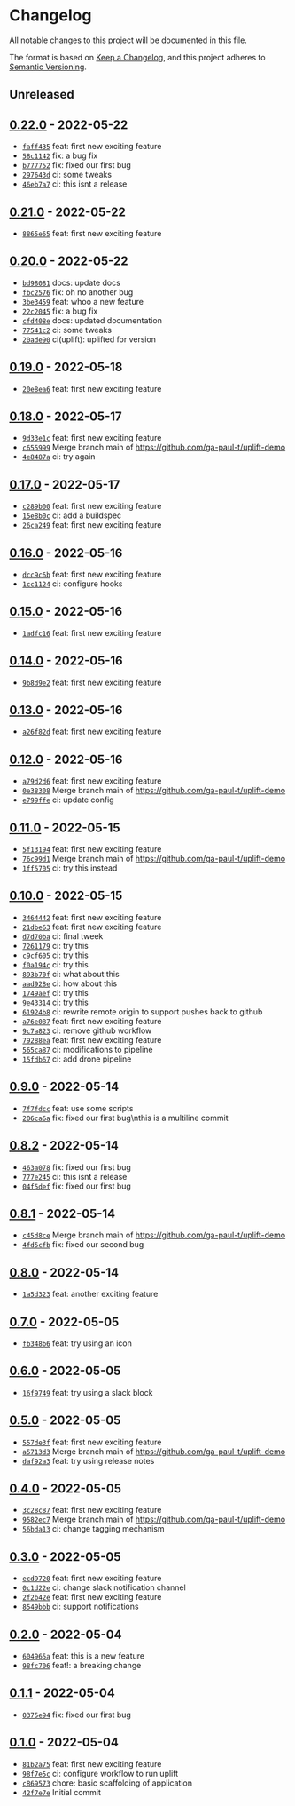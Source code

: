 # Changelog

All notable changes to this project will be documented in this file.

The format is based on [Keep a Changelog](https://keepachangelog.com/en/1.0.0/), and this project adheres to [Semantic Versioning](https://semver.org/spec/v2.0.0.html).

## Unreleased

## [0.22.0](https://github.com/ga-paul-t/uplift-demo/releases/tag/0.22.0) - 2022-05-22

- [`faff435`](https://github.com/ga-paul-t/uplift-demo/commit/faff4358526c35489f8f50d23abb90f5b430cf48) feat: first new exciting feature
- [`58c1142`](https://github.com/ga-paul-t/uplift-demo/commit/58c11429336c6810b8a0a508f3a56f99bfee5d66) fix: a bug fix
- [`b777752`](https://github.com/ga-paul-t/uplift-demo/commit/b777752c5e90a197f2255dd51e052cd535f9368a) fix: fixed our first bug
- [`297643d`](https://github.com/ga-paul-t/uplift-demo/commit/297643d47c31a63cf6335b37a6c8de03cc894e10) ci: some tweaks
- [`46eb7a7`](https://github.com/ga-paul-t/uplift-demo/commit/46eb7a758150a0585457e472ebb15096deb89bce) ci: this isnt a release

## [0.21.0](https://github.com/ga-paul-t/uplift-demo/releases/tag/0.21.0) - 2022-05-22

- [`8865e65`](https://github.com/ga-paul-t/uplift-demo/commit/8865e6554f1837c1f172c0f0b4dfe242972d19f8) feat: first new exciting feature

## [0.20.0](https://github.com/ga-paul-t/uplift-demo/releases/tag/0.20.0) - 2022-05-22

- [`bd98081`](https://github.com/ga-paul-t/uplift-demo/commit/bd980811e9d50c1e705f257cd2fbd55437cd6003) docs: update docs
- [`fbc2576`](https://github.com/ga-paul-t/uplift-demo/commit/fbc2576d5872817f70f81f5fb3ebaf12a8a147ba) fix: oh no another bug
- [`3be3459`](https://github.com/ga-paul-t/uplift-demo/commit/3be34598c3424e7ba09a3e04f6b9cda3eea58de2) feat: whoo a new feature
- [`22c2045`](https://github.com/ga-paul-t/uplift-demo/commit/22c20451b4076437b4d8d913183feef1e9217208) fix: a bug fix
- [`cfd408e`](https://github.com/ga-paul-t/uplift-demo/commit/cfd408e346504148942f873f885abc672b55b6fc) docs: updated documentation
- [`77541c2`](https://github.com/ga-paul-t/uplift-demo/commit/77541c294e9eadf806bbd3e539b53ebe87453942) ci: some tweaks
- [`20ade90`](https://github.com/ga-paul-t/uplift-demo/commit/20ade907a1aa9d39833a9554d4f923f338f3e5d2) ci(uplift): uplifted for version

## [0.19.0](https://github.com/ga-paul-t/uplift-demo/releases/tag/0.19.0) - 2022-05-18

- [`20e8ea6`](https://github.com/ga-paul-t/uplift-demo/commit/20e8ea6bea4a64b389d1670712d930bce35024b8) feat: first new exciting feature

## [0.18.0](https://github.com/ga-paul-t/uplift-demo/releases/tag/0.18.0) - 2022-05-17

- [`9d33e1c`](https://github.com/ga-paul-t/uplift-demo/commit/9d33e1c4ea610fd01532938c2273fd1871e9067e) feat: first new exciting feature
- [`c655999`](https://github.com/ga-paul-t/uplift-demo/commit/c655999cbd5812779393ef9d23e6ed0e4fa6303f) Merge branch main of https://github.com/ga-paul-t/uplift-demo
- [`4e8487a`](https://github.com/ga-paul-t/uplift-demo/commit/4e8487a4a460101978050c2e2cc331e7f88aa464) ci: try again

## [0.17.0](https://github.com/ga-paul-t/uplift-demo/releases/tag/0.17.0) - 2022-05-17

- [`c289b00`](https://github.com/ga-paul-t/uplift-demo/commit/c289b0014fe1bf2e3e9dfb7c90324aca1c82c6fe) feat: first new exciting feature
- [`15e8b0c`](https://github.com/ga-paul-t/uplift-demo/commit/15e8b0c0e8906894ace709dbda4fb3806e882539) ci: add a buildspec
- [`26ca249`](https://github.com/ga-paul-t/uplift-demo/commit/26ca24928cb1ea73277a10f699a8f819f05566a3) feat: first new exciting feature

## [0.16.0](https://github.com/ga-paul-t/uplift-demo/releases/tag/0.16.0) - 2022-05-16

- [`dcc9c6b`](https://github.com/ga-paul-t/uplift-demo/commit/dcc9c6ba6af07382cd5ba17a54403470a19274a0) feat: first new exciting feature
- [`1cc1124`](https://github.com/ga-paul-t/uplift-demo/commit/1cc1124ad31b99a2e596fff1c4eaab80ad78e2c0) ci: configure hooks

## [0.15.0](https://github.com/ga-paul-t/uplift-demo/releases/tag/0.15.0) - 2022-05-16

- [`1adfc16`](https://github.com/ga-paul-t/uplift-demo/commit/1adfc16512a2fd33d1fb8cb6cbbe24909db10ad7) feat: first new exciting feature

## [0.14.0](https://github.com/ga-paul-t/uplift-demo/releases/tag/0.14.0) - 2022-05-16

- [`9b8d9e2`](https://github.com/ga-paul-t/uplift-demo/commit/9b8d9e2668f621ef3563ac9211daf9376ebd8ab6) feat: first new exciting feature

## [0.13.0](https://github.com/ga-paul-t/uplift-demo/releases/tag/0.13.0) - 2022-05-16

- [`a26f82d`](https://github.com/ga-paul-t/uplift-demo/commit/a26f82d585988e7e64dec0150a3375f6c1d1dba2) feat: first new exciting feature

## [0.12.0](https://github.com/ga-paul-t/uplift-demo/releases/tag/0.12.0) - 2022-05-16

- [`a79d2d6`](https://github.com/ga-paul-t/uplift-demo/commit/a79d2d665b16605c1eee83d5d16cf8b81babf634) feat: first new exciting feature
- [`0e38308`](https://github.com/ga-paul-t/uplift-demo/commit/0e38308875400d1562d60c6a3e1d63f9da72f5bf) Merge branch main of https://github.com/ga-paul-t/uplift-demo
- [`e799ffe`](https://github.com/ga-paul-t/uplift-demo/commit/e799ffecc869d4730de5a332ff3f730f0f76f4e3) ci: update config

## [0.11.0](https://github.com/ga-paul-t/uplift-demo/releases/tag/0.11.0) - 2022-05-15

- [`5f13194`](https://github.com/ga-paul-t/uplift-demo/commit/5f13194a32f20afcca3b05e5d864e1515eec38a3) feat: first new exciting feature
- [`76c99d1`](https://github.com/ga-paul-t/uplift-demo/commit/76c99d1fceb3802de4976d9d8bc66a88c7118328) Merge branch main of https://github.com/ga-paul-t/uplift-demo
- [`1ff5705`](https://github.com/ga-paul-t/uplift-demo/commit/1ff5705cdea70d867f8fc41d0c20286e607ce5a0) ci: try this instead

## [0.10.0](https://github.com/ga-paul-t/uplift-demo/releases/tag/0.10.0) - 2022-05-15

- [`3464442`](https://github.com/ga-paul-t/uplift-demo/commit/34644424e5e3982c8253262ae78260b80b07bd68) feat: first new exciting feature
- [`21dbe63`](https://github.com/ga-paul-t/uplift-demo/commit/21dbe6359272adf4392cfd3a497444fa102151ee) feat: first new exciting feature
- [`d7d70ba`](https://github.com/ga-paul-t/uplift-demo/commit/d7d70ba4ba0cbafd65ea2d58e0f52135969b3f43) ci: final tweek
- [`7261179`](https://github.com/ga-paul-t/uplift-demo/commit/72611793316a30a48bce9254ce691d76d26d0e60) ci: try this
- [`c9cf605`](https://github.com/ga-paul-t/uplift-demo/commit/c9cf605d676ac860031b0c9981577356562d1123) ci: try this
- [`f0a194c`](https://github.com/ga-paul-t/uplift-demo/commit/f0a194cc7674a341a9783f490c1143d5049f8a17) ci: try this
- [`893b70f`](https://github.com/ga-paul-t/uplift-demo/commit/893b70ff25b755a0467e4b9ca98b17339c3b9bd1) ci: what about this
- [`aad928e`](https://github.com/ga-paul-t/uplift-demo/commit/aad928e3311ebf77f6ccee4bf14df3776c451429) ci: how about this
- [`1749aef`](https://github.com/ga-paul-t/uplift-demo/commit/1749aef99dc81d7c652c22e881b05a5ba8394b14) ci: try this
- [`9e43314`](https://github.com/ga-paul-t/uplift-demo/commit/9e43314529045eb2f938d3f45ca26fc28e5391b4) ci: try this
- [`61924b8`](https://github.com/ga-paul-t/uplift-demo/commit/61924b8771af671a72c7b331968342e94e83ae39) ci: rewrite remote origin to support pushes back to github
- [`a76e087`](https://github.com/ga-paul-t/uplift-demo/commit/a76e08793c3324abe115a264d733804aecf5b0f5) feat: first new exciting feature
- [`9c7a823`](https://github.com/ga-paul-t/uplift-demo/commit/9c7a823f1283f54f32302951fae81e688a0c5c9e) ci: remove github workflow
- [`79288ea`](https://github.com/ga-paul-t/uplift-demo/commit/79288ea16cc3bc7847c75eb932323e3c7541383f) feat: first new exciting feature
- [`565ca87`](https://github.com/ga-paul-t/uplift-demo/commit/565ca87a50fcdbd35d419750fc56e4701a4c3a9b) ci: modifications to pipeline
- [`15fdb67`](https://github.com/ga-paul-t/uplift-demo/commit/15fdb670e5987d686f50dca97f1fd80cc9d99696) ci: add drone pipeline

## [0.9.0](https://github.com/ga-paul-t/uplift-demo/releases/tag/0.9.0) - 2022-05-14

- [`7f7fdcc`](https://github.com/ga-paul-t/uplift-demo/commit/7f7fdcc815d7771e2e7f948fa7812370b5bab31e) feat: use some scripts
- [`206ca6a`](https://github.com/ga-paul-t/uplift-demo/commit/206ca6a5de78a35979696d152efef5b0cb1c2e4b) fix: fixed our first bug\nthis is a multiline commit

## [0.8.2](https://github.com/ga-paul-t/uplift-demo/releases/tag/0.8.2) - 2022-05-14

- [`463a078`](https://github.com/ga-paul-t/uplift-demo/commit/463a0787eb2d04efe69e02e0ea4b15c23f934b5f) fix: fixed our first bug
- [`777e245`](https://github.com/ga-paul-t/uplift-demo/commit/777e245ed429660b14a10838fe8f84d395f54dd3) ci: this isnt a release
- [`04f5def`](https://github.com/ga-paul-t/uplift-demo/commit/04f5def2f7e83138ae4164e2b178a4097589f4c7) fix: fixed our first bug

## [0.8.1](https://github.com/ga-paul-t/uplift-demo/releases/tag/0.8.1) - 2022-05-14

- [`c45d8ce`](https://github.com/ga-paul-t/uplift-demo/commit/c45d8cec438aabe941d2df319ce1333ecf8e9a33) Merge branch main of https://github.com/ga-paul-t/uplift-demo
- [`4fd5cfb`](https://github.com/ga-paul-t/uplift-demo/commit/4fd5cfbb1da25ea29b087fb65c955057f88b6ff2) fix: fixed our second bug

## [0.8.0](https://github.com/ga-paul-t/uplift-demo/releases/tag/0.8.0) - 2022-05-14

- [`1a5d323`](https://github.com/ga-paul-t/uplift-demo/commit/1a5d32336e650ed05260f491c3efec46d219eb9f) feat: another exciting feature

## [0.7.0](https://github.com/ga-paul-t/uplift-demo/releases/tag/0.7.0) - 2022-05-05

- [`fb348b6`](https://github.com/ga-paul-t/uplift-demo/commit/fb348b6eece39e662d226f53e934cd2d153f0f29) feat: try using an icon

## [0.6.0](https://github.com/ga-paul-t/uplift-demo/releases/tag/0.6.0) - 2022-05-05

- [`16f9749`](https://github.com/ga-paul-t/uplift-demo/commit/16f974963a8fb7a5c7fd0004f0b47a06ccad9ab2) feat: try using a slack block

## [0.5.0](https://github.com/ga-paul-t/uplift-demo/releases/tag/0.5.0) - 2022-05-05

- [`557de3f`](https://github.com/ga-paul-t/uplift-demo/commit/557de3f6faaabf2edf3e4f4fc9f3fdfdbe4b93b6) feat: first new exciting feature
- [`a5713d3`](https://github.com/ga-paul-t/uplift-demo/commit/a5713d390dbc9c4d48cba9e02df9adf10602061d) Merge branch main of https://github.com/ga-paul-t/uplift-demo
- [`daf92a3`](https://github.com/ga-paul-t/uplift-demo/commit/daf92a3542c077cd3c06136675739ac3ee96a7e6) feat: try using release notes

## [0.4.0](https://github.com/ga-paul-t/uplift-demo/releases/tag/0.4.0) - 2022-05-05

- [`3c28c87`](https://github.com/ga-paul-t/uplift-demo/commit/3c28c87684ebf1dc2fe27e02c6eba1a2c23ba4d9) feat: first new exciting feature
- [`9582ec7`](https://github.com/ga-paul-t/uplift-demo/commit/9582ec7a81958f1964b6ce816f051774cd4afcf3) Merge branch main of https://github.com/ga-paul-t/uplift-demo
- [`56bda13`](https://github.com/ga-paul-t/uplift-demo/commit/56bda1317d5d1d378efabff8263281f3fcde95f6) ci: change tagging mechanism

## [0.3.0](https://github.com/ga-paul-t/uplift-demo/releases/tag/0.3.0) - 2022-05-05

- [`ecd9720`](https://github.com/ga-paul-t/uplift-demo/commit/ecd972089bece78cb7602c48e615c80a36901696) feat: first new exciting feature
- [`0c1d22e`](https://github.com/ga-paul-t/uplift-demo/commit/0c1d22e56ac21e91f9fe3688d196339b2bae8efb) ci: change slack notification channel
- [`2f2b42e`](https://github.com/ga-paul-t/uplift-demo/commit/2f2b42ef859b7975f26c73badec1f4a12eeb0104) feat: first new exciting feature
- [`8549bbb`](https://github.com/ga-paul-t/uplift-demo/commit/8549bbb62124fb672f37212275f17738e88a3fac) ci: support notifications

## [0.2.0](https://github.com/ga-paul-t/uplift-demo/releases/tag/0.2.0) - 2022-05-04

- [`604965a`](https://github.com/ga-paul-t/uplift-demo/commit/604965a811ec1384272141b8eee69397aac7fdf8) feat: this is a new feature
- [`98fc706`](https://github.com/ga-paul-t/uplift-demo/commit/98fc706313020cd98bf60c9f3bcae57a5abb4a2a) feat!: a breaking change

## [0.1.1](https://github.com/ga-paul-t/uplift-demo/releases/tag/0.1.1) - 2022-05-04

- [`0375e94`](https://github.com/ga-paul-t/uplift-demo/commit/0375e94ea86df7b796942786f68de0cba293428a) fix: fixed our first bug

## [0.1.0](https://github.com/ga-paul-t/uplift-demo/releases/tag/0.1.0) - 2022-05-04

- [`81b2a75`](https://github.com/ga-paul-t/uplift-demo/commit/81b2a75dc2398d1ad7c5210b4e675ddd5fe17be5) feat: first new exciting feature
- [`98f7e5c`](https://github.com/ga-paul-t/uplift-demo/commit/98f7e5c54b21a5be4be5be456211f9496f550def) ci: configure workflow to run uplift
- [`c869573`](https://github.com/ga-paul-t/uplift-demo/commit/c8695730a3cf4b3ca9efafdf7d04ed2fbeb5a45b) chore: basic scaffolding of application
- [`42f7e7e`](https://github.com/ga-paul-t/uplift-demo/commit/42f7e7ee58a1bf3e4231b426e2f0c0d68496532b) Initial commit
